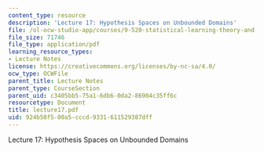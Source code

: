 ```yaml
---
content_type: resource
description: 'Lecture 17: Hypothesis Spaces on Unbounded Domains'
file: /ol-ocw-studio-app/courses/9-520-statistical-learning-theory-and-applications-spring-2003/924b50f500a5cccd9331611529387dff_lecture17.pdf
file_size: 71746
file_type: application/pdf
learning_resource_types:
- Lecture Notes
license: https://creativecommons.org/licenses/by-nc-sa/4.0/
ocw_type: OCWFile
parent_title: Lecture Notes
parent_type: CourseSection
parent_uid: c3405bb5-75a1-6db6-0da2-86904c35ff6c
resourcetype: Document
title: lecture17.pdf
uid: 924b50f5-00a5-cccd-9331-611529387dff
---
```

Lecture 17: Hypothesis Spaces on Unbounded Domains